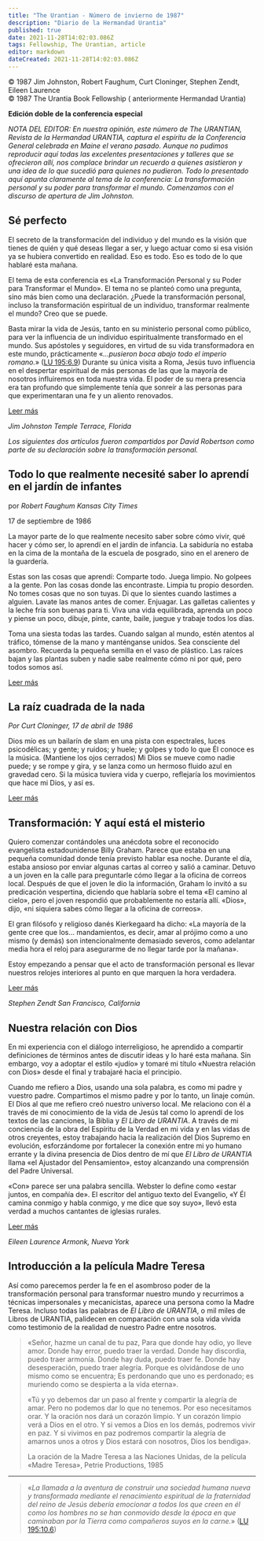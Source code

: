 ```yaml
---
title: "The Urantian - Número de invierno de 1987"
description: "Diario de la Hermandad Urantia"
published: true
date: 2021-11-28T14:02:03.086Z
tags: Fellowship, The Urantian, article
editor: markdown
dateCreated: 2021-11-28T14:02:03.086Z
---
```


<p class="v-card v-sheet theme--light grey lighten-3 px-2">© 1987 Jim Johnston, Robert Faughum, Curt Cloninger, Stephen Zendt, Eileen Laurence<br>© 1987 The Urantia Book Fellowship ( anteriormente Hermandad Urantia)</p>


**Edición doble de la conferencia especial**

_NOTA DEL EDITOR: En nuestra opinión, este número de The URANTIAN, Revista de la Hermandad URANTIA, captura el espíritu de la Conferencia General celebrada en Maine el verano pasado. Aunque no pudimos reproducir aquí todas las excelentes presentaciones y talleres que se ofrecieron allí, nos complace brindar un recuerdo a quienes asistieron y una idea de lo que sucedió para quienes no pudieron. Todo lo presentado aquí apunta claramente al tema de la conferencia: La transformación personal y su poder para transformar el mundo. Comenzamos con el discurso de apertura de Jim Johnston._


## Sé perfecto

El secreto de la transformación del individuo y del mundo es la visión que tienes de quién y qué deseas llegar a ser, y luego actuar como si esa visión ya se hubiera convertido en realidad. Eso es todo. Eso es todo de lo que hablaré esta mañana.

El tema de esta conferencia es «La Transformación Personal y su Poder para Transformar el Mundo». El tema no se planteó como una pregunta, sino más bien como una declaración. ¿Puede la transformación personal, incluso la transformación espiritual de un individuo, transformar realmente el mundo? Creo que se puede.

Basta mirar la vida de Jesús, tanto en su ministerio personal como público, para ver la influencia de un individuo espiritualmente transformado en el mundo. Sus apóstoles y seguidores, en virtud de su vida transformadora en este mundo, prácticamente «_...pusieron boca abajo todo el imperio romano._» ([LU 195:6.9](/es/The_Urantia_Book/195#p6_9)) Durante su única visita a Roma, Jesús tuvo influencia en el despertar espiritual de más personas de las que la mayoría de nosotros influiremos en toda nuestra vida. El poder de su mera presencia era tan profundo que simplemente tenía que sonreír a las personas para que experimentaran una fe y un aliento renovados.

[Leer más](/es/article/Jim_Johnson/Be_you_perfect)

_Jim Johnston_
_Temple Terrace, Florida_

_Los siguientes dos artículos fueron compartidos por David Robertson como parte de su declaración sobre la transformación personal._

## Todo lo que realmente necesité saber lo aprendí en el jardín de infantes

por _Robert Faughum_
_Kansas City Times_

17 de septiembre de 1986

La mayor parte de lo que realmente necesito saber sobre cómo vivir, qué hacer y cómo ser, lo aprendí en el jardín de infancia. La sabiduría no estaba en la cima de la montaña de la escuela de posgrado, sino en el arenero de la guardería.

Estas son las cosas que aprendí: Comparte todo. Juega limpio. No golpees a la gente. Pon las cosas donde las encontraste. Limpia tu propio desorden. No tomes cosas que no son tuyas. Di que lo sientes cuando lastimes a alguien. Lavate las manos antes de comer. Enjuagar. Las galletas calientes y la leche fría son buenas para ti. Viva una vida equilibrada, aprenda un poco y piense un poco, dibuje, pinte, cante, baile, juegue y trabaje todos los días.

Toma una siesta todas las tardes. Cuando salgan al mundo, estén atentos al tráfico, tómense de la mano y manténganse unidos. Sea consciente del asombro. Recuerda la pequeña semilla en el vaso de plástico. Las raíces bajan y las plantas suben y nadie sabe realmente cómo ni por qué, pero todos somos así.

[Leer más](/es/article/Robert_Faughum/All_I_ever_really_needed_to_know_I_learned_in_kindergarden)

## La raíz cuadrada de la nada

_Por Curt Cloninger, 17 de abril de 1986_

Dios mío es un bailarín de slam en una pista con espectrales,
luces psicodélicas;
y gente; y ruidos; y huele; y golpes
y todo lo que Él conoce es la música.
(Mantiene los ojos cerrados)
Mi Dios se mueve como nadie puede;
y se rompe y gira, y se lanza como un hermoso fluido azul
en gravedad cero.
Si la música tuviera vida y cuerpo, reflejaría los movimientos que hace mi Dios, y así es.

[Leer más](/es/article/Curt_Cloninger/The_square_root_of_nothing)

## Transformación: Y aquí está el misterio

Quiero comenzar contándoles una anécdota sobre el reconocido evangelista estadounidense Billy Graham. Parece que estaba en una pequeña comunidad donde tenía previsto hablar esa noche. Durante el día, estaba ansioso por enviar algunas cartas al correo y salió a caminar. Detuvo a un joven en la calle para preguntarle cómo llegar a la oficina de correos local. Después de que el joven le dio la información, Graham lo invitó a su predicación vespertina, diciendo que hablaría sobre el tema «El camino al cielo», pero el joven respondió que probablemente no estaría allí. «Dios», dijo, «ni siquiera sabes cómo llegar a la oficina de correos».

El gran filósofo y religioso danés Kierkegaard ha dicho: «La mayoría de la gente cree que los... mandamientos, es decir, amar al prójimo como a uno mismo (y demás) son intencionalmente demasiado severos, como adelantar media hora el reloj para asegurarme de no llegar tarde por la mañana».

Estoy empezando a pensar que el acto de transformación personal es llevar nuestros relojes interiores al punto en que marquen la hora verdadera.

[Leer más](/es/article/Stephen_Zendt/Transformation_and_here_is_mistery)

_Stephen Zendt_
_San Francisco, California_

## Nuestra relación con Dios

En mi experiencia con el diálogo interreligioso, he aprendido a compartir definiciones de términos antes de discutir ideas y lo haré esta mañana. Sin embargo, voy a adoptar el estilo «judío» y tomaré mi título «Nuestra relación con Dios» desde el final y trabajaré hacia el principio.

Cuando me refiero a Dios, usando una sola palabra, es como mi padre y vuestro padre. Compartimos el mismo padre y por lo tanto, un linaje común. El Dios al que me refiero creó nuestro universo local. Me relaciono con él a través de mi conocimiento de la vida de Jesús tal como lo aprendí de los textos de las canciones, la Biblia y _El Libro de URANTIA_. A través de mi conciencia de la obra del Espíritu de la Verdad en mi vida y en las vidas de otros creyentes, estoy trabajando hacia la realización del Dios Supremo en evolución, esforzándome por fortalecer la conexión entre mi yo humano errante y la divina presencia de Dios dentro de mí que _El Libro de URANTIA_ llama «el Ajustador del Pensamiento», estoy alcanzando una comprensión del Padre Universal.

«Con» parece ser una palabra sencilla. Webster lo define como «estar juntos, en compañía de». El escritor del antiguo texto del Evangelio, «Y Él camina conmigo y habla conmigo, y me dice que soy suyo», llevó esta verdad a muchos cantantes de iglesias rurales.

[Leer más](/es/article/Eileen_Laurence/Our_relationship_with_God)

_Eileen Laurence_
_Armonk, Nueva York_

## Introducción a la película Madre Teresa

Así como parecemos perder la fe en el asombroso poder de la transformación personal para transformar nuestro mundo y recurrimos a técnicas impersonales y mecanicistas, aparece una persona como la Madre Teresa. Incluso todas las palabras de _El Libro de URANTIA_, o mil miles de Libros de URANTIA, palidecen en comparación con una sola vida vivida como testimonio de la realidad de nuestro Padre entre nosotros.

> «Señor, hazme un canal de tu paz, Para que donde hay odio, yo lleve amor. Donde hay error, puedo traer la verdad. Donde hay discordia, puedo traer armonía. Donde hay duda, puedo traer fe. Donde hay desesperación, puedo traer alegría. Porque es olvidándose de uno mismo como se encuentra; Es perdonando que uno es perdonado; es muriendo como se despierta a la vida eterna».
> 
> «Tú y yo debemos dar un paso al frente y compartir la alegría de amar. Pero no podemos dar lo que no tenemos. Por eso necesitamos orar. Y la oración nos dará un corazón limpio. Y un corazón limpio verá a Dios en el otro. Y si vemos a Dios en los demás, podremos vivir en paz. Y si vivimos en paz podremos compartir la alegría de amarnos unos a otros y Dios estará con nosotros, Dios los bendiga».
> 
> La oración de la Madre Teresa a las Naciones Unidas, de la película «Madre Teresa», Petrie Productions, 1985

---

> «_La llamada a la aventura de construir una sociedad humana nueva y transformada mediante el renacimiento espiritual de la fraternidad del reino de Jesús debería emocionar a todos los que creen en él como los hombres no se han conmovido desde la época en que caminaban por la Tierra como compañeros suyos en la carne._» ([LU 195:10.6](/es/The_Urantia_Book/195#p10_6))



